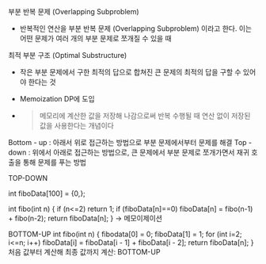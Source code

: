 부분 반복 문제 (Overlapping Subproblem)
- 반복적인 연산을 부분 반복 문제 (Overlapping Subproblem) 이라고 한다. 이는 어떤 문제가 여러 개의 부분 문제로 쪼개질 수 있을 때
  
최적 부분 구조 (Optimal Substructure)
- 작은 부분 문제에서 구한 최적의 답으로 합쳐진 큰 문제의 최적의 답을 구할 수 있어야 한다는 것

+ Memoization DP에 도입
- > 메모리에 계산한 값을 저장해 나감으로써 반복 수행될 때 연산 없이 저장된 값을 사용한다는 개념이다


Bottom - up : 아래서 위로 접근하는 방법으로 부분 문제에서부터 문제를 해결
Top - down : 위에서 아래로 접근하는 방법으로, 큰 문제에서 부분 문제로 쪼개가면서 재귀 호출을 통해 문제를 푸는 방법

TOP-DOWN

int fiboData[100] = {0,};

int fibo(int n)
{
  if (n<=2) 
    return 1;
  if (fiboData[n]==0)
    fiboData[n] = fibo(n-1) + fibo(n-2);
  return fiboData[n];
} -> 메모이제이션

BOTTOM-UP
int fibo(int n)
{
  fibodata[0] = 0;
  fiboData[1] = 1;
  for (int i=2; i<=n; i++)
    fiboData[i] = fiboData[i - 1] + fiboData[i - 2];
  return fiboData[n];
}
처음 값부터 계산해 최종 값까지 계산: BOTTOM-UP 
